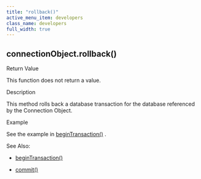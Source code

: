 ```yaml
---
title: "rollback()"
active_menu_item: developers
class_name: developers
full_width: true
---
```



## connectionObject.rollback()

Return Value

This function does not return a value.

Description

This method rolls back a database transaction for the database referenced by the Connection Object.

Example

See the example in [beginTransaction()](begintransaction.htm) .

See Also:

 - [beginTransaction()](begintransaction.htm)

 - [commit()](commit.htm)

